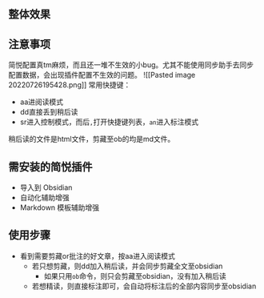 ## 整体效果

## 注意事项
简悦配置真tm麻烦，而且还一堆不生效的小bug。尤其不能使用同步助手去同步配置数据，会出现插件配置不生效的问题。
![[Pasted image 20220726195428.png]]
常用快捷键：
- aa进阅读模式
- dd直接丢到稍后读
- sr进入控制模式，而后`,`打开快捷键列表，`an`进入标注模式

稍后读的文件是html文件，剪藏至ob的均是md文件。
## 需安装的简悦插件
- 导入到 Obsidian
- 自动化辅助增强
- Markdown 模板辅助增强

## 使用步骤
- 看到需要剪藏or批注的好文章，按aa进入阅读模式
	- 若只想剪藏，则dd加入稍后读，并会同步剪藏全文至obsidian
		- 如果只用`ob`命令，则只会剪藏至obsidian，没有加入稍后读
	- 若想精读，则直接标注即可，会自动将标注后的全部内容同步至obsidian
